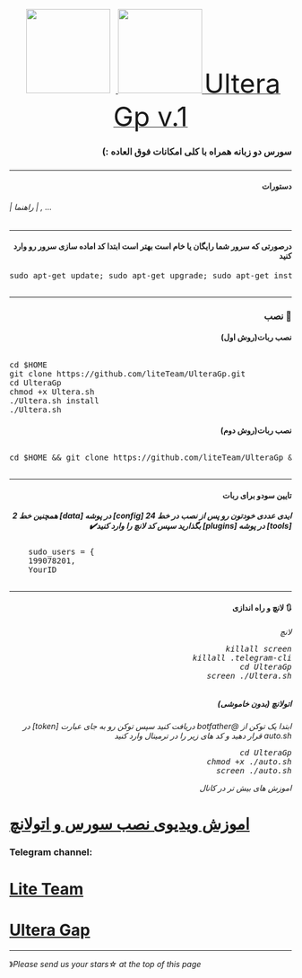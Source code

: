 <p 
    <div align="center">
    <a href="https://telegram.me/Lite_Team">
        <img src="http://upir.ir/951/guest/Untitled-7.png" hspace="10" width="150">
    </a>
    <a href="https://telegram.me/mohammadstar_98">
        <img src="http://upir.ir/951/guest/Untitled-6.png" width="150">
    </a>
</div>
<a href="https://telegram.me/Lite_Team"><font size="100">Ultera Gp v.1</font></a>
<h3><p dir="rtl">سورس دو زبانه همراه با کلی امکانات فوق العاده :)
<br>
<h3 align="right"> <strong></strong>
</h3>
<hr>
<h4 dir="rtl">دستورات</h4>
<h6>| راهنما | , ...</h6>
<hr>
</pre>
<h4 dir="rtl">درصورتی که سرور شما رایگان یا خام است بهتر است ابتدا کد اماده سازی سرور رو وارد کنید
</h4>
<pre>
<span>sudo apt-get update; sudo apt-get upgrade; sudo apt-get install tmux; sudo apt-get install luarocks; sudo apt-get install screen; sudo apt-get install libreadline-dev libconfig-dev libssl-dev lua5.2 liblua5.2-dev lua-socket lua-sec lua-expat libevent-dev make unzip git redis-server autoconf g++ libjansson-dev libpython-dev expat libexpat1-dev; sudo apt-get update; sudo apt-get install; sudo apt-get install upstart-sysv;
</span>
</pre>
<hr>
<h3 align="right"> <strong>نصب</strong> 🚀
<h4 dir="rtl">نصب ربات(روش اول)
<br></h4>
<h6 dir="rtl"></h6>
<pre>
<span>cd $HOME</span>
<span>git clone https://github.com/liteTeam/UlteraGp.git</span>
<span>cd UlteraGp</span>
<span>chmod +x Ultera.sh</span>
<span>./Ultera.sh install</span>
<span>./Ultera.sh</span>
</pre>
<h4 dir="rtl">نصب ربات(روش دوم)
<br></h4>
<h6 dir="rtl"></h6>
<pre>
<span>cd $HOME && git clone https://github.com/liteTeam/UlteraGp && cd UlteraGp && chmod +x Ultera.sh && ./Ultera.sh install && ./Ultera.sh 
</span>
</pre>
<hr>
<h4 dir="rtl">تایین سودو برای ربات
<h5 dir="rtl">ایدی عددی خودتون رو پس از نصب در خط 24 [config]  در پوشه  [data] همچنین خط 2 [tools] در پوشه [plugins] بگذارید سپس کد لانچ را وارد کنید✔️
</h6>
<pre>
    sudo_users = {
    199078201,
    YourID
    </pre>
<hr>
<h4 dir="rtl">🔃 لانچ و راه اندازی
<h6 dir="rtl">لانچ
<pre>
<span>killall screen</span>
<span>killall .telegram-cli</span>
<span>cd UlteraGp</span>
<span>screen ./Ultera.sh</span>
</pre>
<h5 dir="rtl">اتولانچ (بدون خاموشی)
<h6 dir="rtl">ابتدا یک توکن از @botfather دریافت کنید سپس توکن رو به جای عبارت [token] در auto.sh قرار دهید و کد های زیر را در ترمینال وارد کنید
<pre>
cd UlteraGp
chmod +x ./auto.sh
screen ./auto.sh
</pre>
</P>


اموزش های بیش تر در کانال

# [اموزش ویدیوی نصب سورس و اتولانچ](https://telegram.me/Lite_Team)


###  Telegram channel:

# [Lite Team](https://telegram.me/Lite_Team)
# [Ultera Gap](https://telegram.me/UlteraGap)

* * *
》*Please send us your stars☆ at the top of this page*


